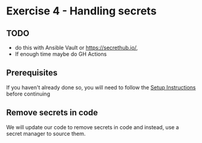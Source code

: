# Exercise 4 - Handling secrets

## TODO

- do this with Ansible Vault or https://secrethub.io/,
- If enough time maybe do GH Actions

## Prerequisites

If you haven't already done so, you will need to follow the [Setup Instructions](00_setup.md) before
continuing

## Remove secrets in code

We will update our code to remove secrets in code and instead, use a secret manager to source them.
